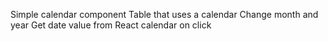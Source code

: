 Simple calendar component
Table that uses a calendar
Change month and year
Get date value from React calendar on click
